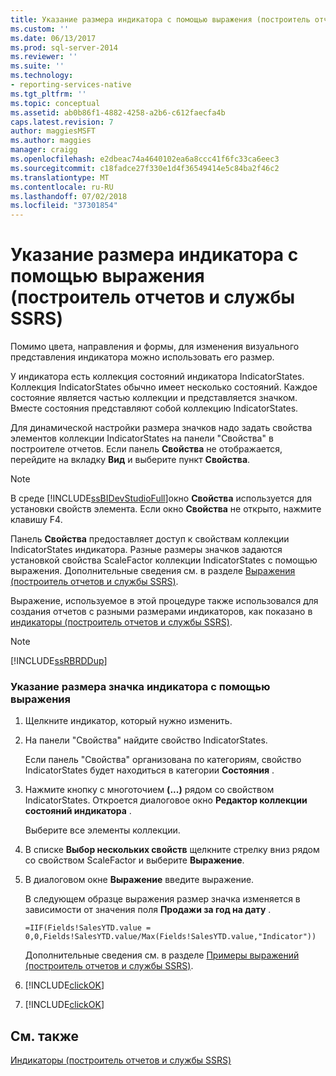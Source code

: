 ```yaml
---
title: Указание размера индикатора с помощью выражения (построитель отчетов и службы SSRS) | Документы Майкрософт
ms.custom: ''
ms.date: 06/13/2017
ms.prod: sql-server-2014
ms.reviewer: ''
ms.suite: ''
ms.technology:
- reporting-services-native
ms.tgt_pltfrm: ''
ms.topic: conceptual
ms.assetid: ab0b86f1-4882-4258-a2b6-c612faecfa4b
caps.latest.revision: 7
author: maggiesMSFT
ms.author: maggies
manager: craigg
ms.openlocfilehash: e2dbeac74a4640102ea6a8ccc41f6fc33ca6eec3
ms.sourcegitcommit: c18fadce27f330e1d4f36549414e5c84ba2f46c2
ms.translationtype: MT
ms.contentlocale: ru-RU
ms.lasthandoff: 07/02/2018
ms.locfileid: "37301854"
---
```

# <a name="specify-the-size-of-an-indicator-using-an-expression-report-builder-and-ssrs"></a>Указание размера индикатора с помощью выражения (построитель отчетов и службы SSRS)
  Помимо цвета, направления и формы, для изменения визуального представления индикатора можно использовать его размер.  
  
 У индикатора есть коллекция состояний индикатора IndicatorStates. Коллекция IndicatorStates обычно имеет несколько состояний. Каждое состояние является частью коллекции и представляется значком. Вместе состояния представляют собой коллекцию IndicatorStates.  
  
 Для динамической настройки размера значков надо задать свойства элементов коллекции IndicatorStates на панели "Свойства" в построителе отчетов. Если панель **Свойства** не отображается, перейдите на вкладку **Вид** и выберите пункт **Свойства**.  
  
> [!NOTE]  
>  В среде [!INCLUDE[ssBIDevStudioFull](../../includes/ssbidevstudiofull-md.md)]окно **Свойства** используется для установки свойств элемента. Если окно **Свойства** не открыто, нажмите клавишу F4.  
  
 Панель **Свойства** предоставляет доступ к свойствам коллекции IndicatorStates индикатора. Разные размеры значков задаются установкой свойства ScaleFactor коллекции IndicatorStates с помощью выражения. Дополнительные сведения см. в разделе [Выражения (построитель отчетов и службы SSRS)](expressions-report-builder-and-ssrs.md).  
  
 Выражение, используемое в этой процедуре также использовался для создания отчетов с разными размерами индикаторов, как показано в [индикаторы &#40;построитель отчетов и службы SSRS&#41;](indicators-report-builder-and-ssrs.md).  
  
> [!NOTE]  
>  [!INCLUDE[ssRBRDDup](../../includes/ssrbrddup-md.md)]  
  
### <a name="to-specify-the-indicator-icon-size-using-an-expression"></a>Указание размера значка индикатора с помощью выражения  
  
1.  Щелкните индикатор, который нужно изменить.  
  
2.  На панели "Свойства" найдите свойство IndicatorStates.  
  
     Если панель "Свойства" организована по категориям, свойство IndicatorStates будет находиться в категории **Состояния** .  
  
3.  Нажмите кнопку с многоточием **(...)** рядом со свойством IndicatorStates. Откроется диалоговое окно **Редактор коллекции состояний индикатора** .  
  
     Выберите все элементы коллекции.  
  
4.  В списке **Выбор нескольких свойств** щелкните стрелку вниз рядом со свойством ScaleFactor и выберите **Выражение**.  
  
5.  В диалоговом окне **Выражение** введите выражение.  
  
     В следующем образце выражения размер значка изменяется в зависимости от значения поля **Продажи за год на дату** .  
  
     `=IIF(Fields!SalesYTD.value = 0,0,Fields!SalesYTD.value/Max(Fields!SalesYTD.value,"Indicator"))`  
  
     Дополнительные сведения см. в разделе [Примеры выражений (построитель отчетов и службы SSRS)](expression-examples-report-builder-and-ssrs.md).  
  
6.  [!INCLUDE[clickOK](../../includes/clickok-md.md)]  
  
7.  [!INCLUDE[clickOK](../../includes/clickok-md.md)]  
  
## <a name="see-also"></a>См. также  
 [Индикаторы (построитель отчетов и службы SSRS)](indicators-report-builder-and-ssrs.md)  
  
  
